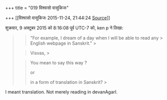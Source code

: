 +++
title = "019 विश्वासो वासुकिजः"

+++
[[विश्वासो वासुकिजः	2015-11-24, 21:44:24 [Source](https://groups.google.com/g/samskrita/c/46xd6pRdPsA)]]



  
  
शुक्रवार, 9 अक्टूबर 2015 को 8:16:08 पूर्व UTC-7 को, ken p ने लिखा:

> 
> > "For example, I dream of a day when I will be able to read any > English webpage in Sanskrit." >
> 
> >   
> > 
> > 
> > Visvas, >
> 
> > 
> >   
> > 
> > 
> > You mean to say this way ?
> > 
> > 
> > or
> > 
> > 
> > in a form of translation in Sanskrit? >
> 
> > 

I meant translation. Not merely reading in devanAgarI.

